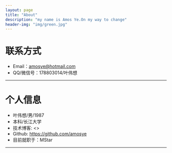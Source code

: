 ```yaml
---
layout: page
title: "About"
description: "my name is Amos Ye.On my way to change"
header-img: "img/green.jpg"
---
```





# 联系方式

*   Email：amosye@hotmail.com
*   QQ/微信号：178803014/叶伟想

* * *

# 个人信息

*   叶伟想/男/1987
*   本科/长江大学 
*   技术博客: <>
*   Github: <https://github.com/amosye>
*   目前就职于：MStar

* * *
